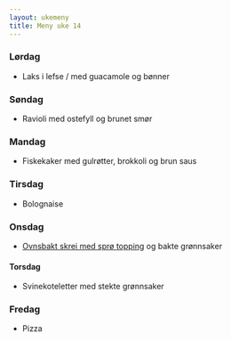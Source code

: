 ```yaml
---
layout: ukemeny
title: Meny uke 14
---
```


### Lørdag

- Laks i lefse / med guacamole og bønner

### Søndag

- Ravioli med ostefyll og brunet smør

### Mandag

- Fiskekaker med gulrøtter, brokkoli og brun saus

### Tirsdag

- Bolognaise

### Onsdag

- [Ovnsbakt skrei med sprø topping](https://www.godt.no/#!/oppskrift/8246/ovnsbakt-torsk-med-sproe-topping-kapers-og-sitronsmoer) og bakte grønnsaker

#### Torsdag

- Svinekoteletter med stekte grønnsaker

### Fredag

- Pizza

